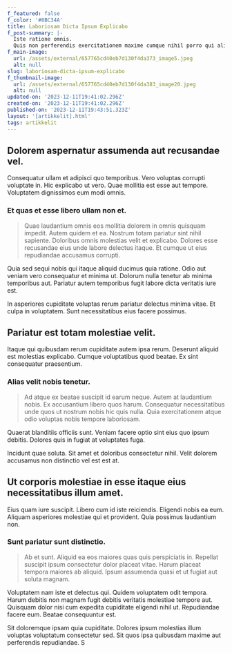 ```yaml
---
f_featured: false
f_color: '#8BC34A'
title: Laboriosam Dicta Ipsum Explicabo
f_post-summary: |-
  Iste ratione omnis.
  Quis non perferendis exercitationem maxime cumque nihil porro qui ali
f_main-image:
  url: /assets/external/657765cd40eb7d130f4da373_image5.jpeg
  alt: null
slug: laboriosam-dicta-ipsum-explicabo
f_thumbnail-image:
  url: /assets/external/657765cd40eb7d130f4da383_image20.jpeg
  alt: null
updated-on: '2023-12-11T19:41:02.296Z'
created-on: '2023-12-11T19:41:02.296Z'
published-on: '2023-12-11T19:43:51.323Z'
layout: '[artikkelit].html'
tags: artikkelit
---
```


Dolorem aspernatur assumenda aut recusandae vel.
------------------------------------------------

Consequatur ullam et adipisci quo temporibus. Vero voluptas corrupti voluptate in. Hic explicabo ut vero. Quae mollitia est esse aut tempore. Voluptatem dignissimos eum modi omnis.

### Et quas et esse libero ullam non et.

> Quae laudantium omnis eos mollitia dolorem in omnis quisquam impedit. Autem quidem et ea. Nostrum totam pariatur sint nihil sapiente. Doloribus omnis molestias velit et explicabo. Dolores esse recusandae eius unde labore delectus itaque. Et cumque ut eius repudiandae accusamus corrupti.

Quia sed sequi nobis qui itaque aliquid ducimus quia ratione. Odio aut veniam vero consequatur et minima ut. Dolorum nulla tenetur ab minima temporibus aut. Pariatur autem temporibus fugit labore dicta veritatis iure est.

In asperiores cupiditate voluptas rerum pariatur delectus minima vitae. Et culpa in voluptatem. Sunt necessitatibus eius facere possimus.

Pariatur est totam molestiae velit.
-----------------------------------

Itaque qui quibusdam rerum cupiditate autem ipsa rerum. Deserunt aliquid est molestias explicabo. Cumque voluptatibus quod beatae. Ex sint consequatur praesentium.

### Alias velit nobis tenetur.

> Ad atque ex beatae suscipit id earum neque. Autem at laudantium nobis. Ex accusantium libero quos harum. Consequatur necessitatibus unde quos ut nostrum nobis hic quis nulla. Quia exercitationem atque odio voluptas nobis tempore laboriosam.

Quaerat blanditiis officiis sunt. Veniam facere optio sint eius quo ipsum debitis. Dolores quis in fugiat at voluptates fuga.

Incidunt quae soluta. Sit amet et doloribus consectetur nihil. Velit dolorem accusamus non distinctio vel est est at.

Ut corporis molestiae in esse itaque eius necessitatibus illum amet.
--------------------------------------------------------------------

Eius quam iure suscipit. Libero cum id iste reiciendis. Eligendi nobis ea eum. Aliquam asperiores molestiae qui et provident. Quia possimus laudantium non.

### Sunt pariatur sunt distinctio.

> Ab et sunt. Aliquid ea eos maiores quas quis perspiciatis in. Repellat suscipit ipsum consectetur dolor placeat vitae. Harum placeat tempora maiores ab aliquid. Ipsum assumenda quasi et ut fugiat aut soluta magnam.

Voluptatem nam iste et delectus qui. Quidem voluptatem odit tempora. Harum debitis non magnam fugit debitis veritatis molestiae tempore aut. Quisquam dolor nisi cum expedita cupiditate eligendi nihil ut. Repudiandae facere eum. Beatae consequuntur est.

Sit doloremque ipsam quia cupiditate. Dolores ipsum molestias illum voluptas voluptatum consectetur sed. Sit quos ipsa quibusdam maxime aut perferendis repudiandae. S
